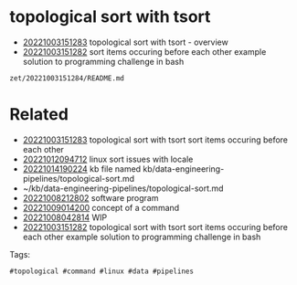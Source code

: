 # topological sort with tsort

- [20221003151283](/zet/20221003151283/README.md) topological sort with tsort - overview
- [20221003151282](/zet/20221003151282/README.md) sort items occuring before each other example solution to programming challenge in bash

` zet/20221003151284/README.md `

# Related

- [20221003151283](/zet/20221003151283/README.md) topological sort with tsort sort items occuring before each other
- [20221012094712](/zet/20221012094712/README.md) linux sort issues with locale
- [20221014190224](/zet/20221014190224/README.md) kb file named kb/data-engineering-pipelines/topological-sort.md
- ~/kb/data-engineering-pipelines/topological-sort.md
- [20221008212802](/zet/20221008212802/README.md) software program
- [20221009014200](/zet/20221009014200/README.md) concept of a command
- [20221008042814](/zet/20221008042814/README.md) WIP
- [20221003151282](/zet/20221003151282/README.md) topological sort with tsort sort items occuring before each other example solution to programming challenge in bash

Tags:

    #topological #command #linux #data #pipelines
